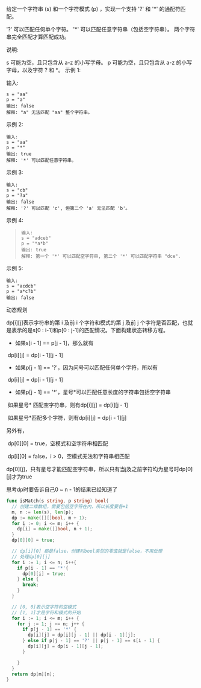 给定一个字符串 (s) 和一个字符模式 (p) ，实现一个支持 '?' 和 '*' 的通配符匹配。

'?' 可以匹配任何单个字符。
'*' 可以匹配任意字符串（包括空字符串）。
两个字符串完全匹配才算匹配成功。

说明:

s 可能为空，且只包含从 a-z 的小写字母。
p 可能为空，且只包含从 a-z 的小写字母，以及字符 ? 和 *。
示例 1:

输入:
```
s = "aa"
p = "a"
输出: false
解释: "a" 无法匹配 "aa" 整个字符串。
```
示例 2:
```
输入:
s = "aa"
p = "*"
输出: true
解释: '*' 可以匹配任意字符串。
```
示例 3:
```
输入:
s = "cb"
p = "?a"
输出: false
解释: '?' 可以匹配 'c', 但第二个 'a' 无法匹配 'b'。
```
示例 4:
> ```
> 输入:
> s = "adceb"
> p = "*a*b"
> 输出: true
> 解释: 第一个 '*' 可以匹配空字符串, 第二个 '*' 可以匹配字符串 "dce".
> ```

示例 5:
```
输入:
s = "acdcb"
p = "a*c?b"
输出: false
```





动态规划

dp\[i][j]表示字符串的第 i 及前 i 个字符和模式的第 j 及前 j 个字符是否匹配，也就是表示的是s[0 : i-1]和p[0 : j-1]的匹配情况。下面构建状态转移方程。

* 如果s[i - 1] == p[j - 1]，那么就有

​       dp\[i][j] = dp\[i - 1][j - 1]

* 如果p[j - 1] == '?'，因为问号可以匹配任何单个字符，所以有

​       dp\[i][j] = dp\[i - 1][j - 1]

* 如果p[j - 1] == '*'，星号\*可以匹配任意长度的字符串包括空字符串

​       如果星号\* 匹配空字符串，则有dp\[i][j] = dp\[i][j - 1]

​       如果星号\*匹配多个字符，则有dp\[i][j] = dp\[i - 1][j]

另外有，

​       dp\[0][0] = true，空模式和空字符串相匹配

​       dp\[i][0] = false，i > 0，空模式无法和字符串相匹配

​       dp\[0][j]，只有星号才能匹配空字符串，所以只有当j及之前字符均为星号时dp\[0][j]才为true



思考dp时要告诉自己0 ~ n - 1的结果已经知道了



```go
func isMatch(s string, p string) bool{
  // 创建二维数组，需要包括空字符在内，所以长度要各+1
  m, n := len(s), len(p);
  dp := make([][]bool, m + 1);
  for i := 0; i <= m; i++ {
    dp[i] = make([]bool, n + 1);
  }
  dp[0][0] = true;

  // dp[i][0] 都是false，创建时bool类型的零值就是false，不用处理
  // 处理dp[0][j]
  for i := 1; i <= n; i++{
    if p[i - 1] == '*'{
      dp[0][i] = true;
    } else {
      break;
    }
  }

  // [0, 0]表示空字符和空模式
  // [1, 1]才是字符和模式的开始
  for i := 1; i <= m; i++ {
    for j := 1; j <= n; j++ {
      if p[j - 1] == '*' {
        dp[i][j] = dp[i][j - 1] || dp[i - 1][j];
      } else if p[j - 1] == '?' || p[j - 1] == s[i - 1] {
        dp[i][j] = dp[i - 1][j - 1];
      }

    }
  }
  return dp[m][n];
}
```


